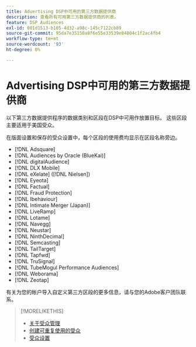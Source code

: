 ```yaml
---
title: Advertising DSP中可用的第三方数据提供商
description: 查看所有可用第三方数据提供商的列表。
feature: DSP Audiences
exl-id: 081d1513-b105-4d32-a98c-145c7122cb89
source-git-commit: 95da7e35150a8f6e55e33539e04804c1f2ac4fb4
workflow-type: tm+mt
source-wordcount: '93'
ht-degree: 0%

---
```


<!-- feature: audiences -->

# Advertising DSP中可用的第三方数据提供商

以下第三方数据提供程序的数据类别和区段在DSP中可用作放置目标。 这些区段主要适用于美国受众。

在版面设置和保存的受众设置中，每个区段的使用费均显示在区段名称旁边。

* [!DNL Adsquare]
* [!DNL Audiences by Oracle (BlueKai)]
* [!DNL digitalAudience]
* [!DNL DLX Mobile]
* [!DNL eXelate] ([!DNL Nielsen])
* [!DNL Eyeota]
* [!DNL Factual]
* [!DNL Fraud Protection]
* [!DNL Ibehaviour]
* [!DNL Intimate Merger (Japan)]
* [!DNL LiveRamp]
* [!DNL Lotame]
* [!DNL Navegg]
* [!DNL Neustar]
* [!DNL NinthDecimal]
* [!DNL Semcasting]
* [!DNL TailTarget]
* [!DNL Tapfwd]
* [!DNL TruSignal]
* [!DNL TubeMogul Performance Audiences]
* [!DNL Weborama]
* [!DNL Zeotap]

有关为您的帐户导入自定义第三方区段的更多信息，请与您的Adobe客户团队联系。

>[!MORELIKETHIS]
>
>* [关于受众管理](audience-about.md)
>* [创建可重复使用的受众](reusable-audience-create.md)
>* [受众设置](audience-settings.md)
